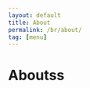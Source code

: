 ```yaml
---
layout: default
title: About
permalink: /br/about/
tag: [menu]
---
```


<div class="home">

<h1>Aboutss</h1>

</div>
